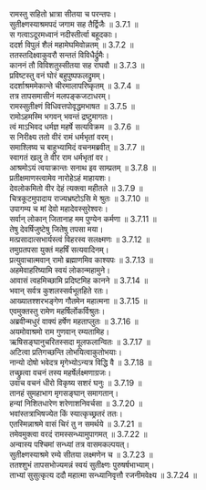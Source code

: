 

  
रामस्तु सहितो भ्रात्रा सीतया च परन्तपः।  
सुतीक्ष्णस्याश्रमपदं जगाम सह तैर्द्विजैः ॥ 3.7.1 ॥   
स गत्वाऽदूरमध्वानं नदीस्तीर्त्वा बहूदकाः।  
ददर्श विपुलं शैलं महामेघमिवोन्नतम् ॥ 3.7.2 ॥   
ततस्तदिक्ष्वाकुवरौ सन्ततं विविधैर्द्रुमैः।  
काननं तौ विविशतुस्सीतया सह राघवौ ॥ 3.7.3 ॥   
प्रविष्टस्तु वनं घोरं बहुपुष्पफलद्रुमम्।  
ददर्शाश्रममेकान्ते चीरमालापरिष्कृतम् ॥ 3.7.4 ॥   
तत्र तापसमासीनं मलपङ्कजटाधरम्।  
रामस्सुतीक्ष्णं विधिवत्तपोवृद्धमभाषत ॥ 3.7.5 ॥   
रामोऽहमस्मि भगवन् भवन्तं द्रष्टुमागतः।  
त्वं माऽभिवद धर्मज्ञ महर्षे सत्यविक्रम ॥ 3.7.6 ॥   
स निरीक्ष्य ततो वीरं रामं धर्मभृतां वरम्।  
समाश्लिष्य च बाहुभ्यामिदं वचनमब्रवीत् ॥ 3.7.7 ॥   
स्वागतं खलु ते वीर राम धर्मभृतां वर।  
आश्रमोऽयं त्वयाक्रान्तः सनाथ इव साम्प्रतम् ॥ 3.7.8 ॥   
प्रतीक्षमाणस्त्वामेव नारोहेऽहं माहायशः।  
देवलोकमितो वीर देहं त्यक्त्वा महीतले ॥ 3.7.9 ॥   
चित्रकूटमुपादाय राज्यभ्रष्टोऽसि मे श्रुतः ॥ 3.7.10 ॥   
उपागम्य च मां देवो महादेवस्सुरेश्वरः।  
सर्वान् लोकान् जितानाह मम पुण्येन कर्मणा ॥ 3.7.11 ॥   
तेषु देवर्षिजुष्टेषु जितेषु तपसा मया।  
मत्प्रसादात्सभार्यस्त्वं विहरस्व सलक्ष्मणः ॥ 3.7.12 ॥   
तमुग्रतपसा युक्तं महर्षिं सत्यवादिनम्।  
प्रत्युवाचात्मवान् रामो ब्रह्माणमिव काश्यपः ॥ 3.7.13 ॥   
अहमेवाहरिष्यामि स्वयं लोकान्महामुने।  
आवासं त्वहमिच्छामि प्रदिष्टमिह कानने ॥ 3.7.14 ॥   
भवान् सर्वत्र कुशलस्सर्वभूतहिते रतः।  
आख्यातश्शरभङ्गेण गौतमेन महात्मना ॥ 3.7.15 ॥   
एवमुक्तस्तु रामेण महर्षिर्लोकर्विश्रुतः।  
अब्रवीन्मधुरं वाक्यं हर्षेण महताप्लुतः ॥ 3.7.16 ॥   
अयमोवाश्रमो राम गुणवान् रम्यतामिह।  
ऋषिसङ्घानुचरितस्सदा मूलफलान्वितः ॥ 3.7.17 ॥   
अटित्वा प्रतिगच्छन्ति लोभयित्वाकुतोभयाः।  
नान्यो दोषो भवेदत्र मृगेभ्योऽन्यत्र विद्धि वै ॥ 3.7.18 ॥   
तच्छ्रुत्वा वचनं तस्य महर्षेर्लक्ष्मणाग्रजः।  
उवाच वचनं धीरो विकृष्य सशरं घनुः ॥ 3.7.19 ॥   
तानहं सुमहाभाग मृगसङ्घान् समागतान्।  
हन्यां निशितधारेण शरेणाशनिवर्चसा ॥ 3.7.20 ॥   
भवांस्तत्राभिषज्येत किं स्यात्कृच्छ्रतरं ततः।  
एतस्मिन्नाश्रमे वासं चिरं तु न समर्थये ॥ 3.7.21 ॥   
तमेवमुक्त्वा वरदं रामस्सन्ध्यामुपागमत् ॥ 3.7.22 ॥   
अन्वास्य पश्चिमां सन्ध्यां तत्र वासमकल्पयत्।  
सुतीक्ष्णस्याश्रमे रम्ये सीतया लक्ष्मणेन च ॥ 3.7.23 ॥   
ततश्शुभं तापसभोज्यमन्नं स्वयं सुतीक्ष्णः पुरुषर्षभाभ्याम्।  
ताभ्यां सुसुत्कृत्य ददौ महात्मा सन्ध्यानिवृत्तौ रजनीमवेक्ष्य ॥ 3.7.24 ॥   

